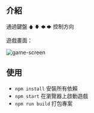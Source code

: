 ## 介紹
通過鍵盤 `🡅` `🡇` `🡄` `🡆` 控制方向

遊戲畫面：

![game-screen](https://user-images.githubusercontent.com/96987022/224296893-9cabc352-fda3-435f-b75b-735ff49706c4.gif)

## 使用

- `npm install` 安裝所有依賴
- `npm start` 在瀏覽器上啟動遊戲
- `npm run build` 打包專案
